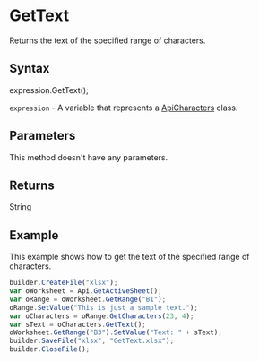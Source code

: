 # GetText

Returns the text of the specified range of characters.

## Syntax

expression.GetText();

`expression` - A variable that represents a [ApiCharacters](../ApiCharacters.md) class.

## Parameters

This method doesn't have any parameters.

## Returns

String

## Example

This example shows how to get the text of the specified range of characters.

```javascript
builder.CreateFile("xlsx");
var oWorksheet = Api.GetActiveSheet();
var oRange = oWorksheet.GetRange("B1");
oRange.SetValue("This is just a sample text.");
var oCharacters = oRange.GetCharacters(23, 4);
var sText = oCharacters.GetText();
oWorksheet.GetRange("B3").SetValue("Text: " + sText);
builder.SaveFile("xlsx", "GetText.xlsx");
builder.CloseFile();
```
